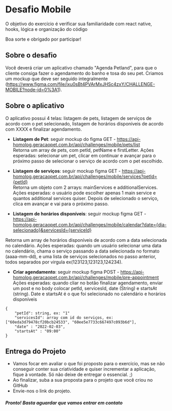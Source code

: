 # Desafio Mobile

O objetivo do exercício é verificar sua familiaridade com react native, hooks, lógica e organização do código

Boa sorte e obrigado por participar!

## Sobre o desafio

Você deverá criar um aplicativo chamado "Agenda Petland", para que o cliente consiga fazer o agendamento do banho e tosa do seu pet. Criamos um mockup que deve ser seguido integralmente (https://www.figma.com/file/ixu0sBt4PVArMxJHSc4zxY/CHALLENGE-MOBILE?node-id=0%3A1).

## Sobre o aplicativo
O aplicativo possui 4 telas: listagem de pets, listagem de serviços de acordo com o pet selecionado, listagem de horários disponíveis de acordo com XXXX e finalizar agendamento.

- **Listagem de Pet**: seguir mockup do figma
GET - https://api-homolog.geracaopet.com.br/api/challenges/mobile/pets/list <br>
Retorna um array de pets, com petId, petName e firstLetter. 
Ações esperadas: selecionar um pet, clicar em continuar e avançar para o próximo passo de selecionar o serviço de acordo com o pet escolhido.


- **Listagem de serviços**: seguir mockup figma
GET - https://api-homolog.geracaopet.com.br/api/challenges/mobile/services?petId={petId} <br>
Retorna um objeto com 2 arrays: mainServices e additionalServices.
Ações esperadas: o usuário pode escolher apenas 1 main service e quantos additional services quiser. Depois de selecionado o serviço, clica em avançar e vai para o próximo passo.


- **Listagem de horários disponíveis**: seguir mockup figma
GET - https://api-homolog.geracaopet.com.br/api/challenges/mobile/calendar?date={dia-selecionado}&servicesId={serviceId} <br>

Retorna um array de horários disponíveis de acordo com a data selecionada no calendário.
Ações esperadas: quando um usuário selecionar uma data no calendário, chama o serviço passando a data selecionada no formato (aaaa-mm-dd), e uma lista de serviços selecionados no passo anterior, todos separados por virgula ex(123123,123123,124234). 

- **Criar agendamento**: seguir mockup figma
POST - https://api-homolog.geracaopet.com.br/api/challenges/mobile/pre-appointment <br>
Ações esperadas: quando cliar no botão finalizar agendamento, enviar um post e no body colocar petId, servicesId, date (String) e startsAt (string). Date e startsAt é o que foi selecionado no calendário e horários disponíveis

```
{
    "petId": string, ex: "1"
    "servicesId": array com id do serviços, ex: ["60eda3d79478cf20bcb24533", "60ee5e7733c667497c093b6d"],
    "date" : "2022-02-03",
    "startsAt" : "09:00"
}
```

## Entrega do Projeto
- Vamos focar em avaliar o que foi proposto para o exercício, mas se não conseguir conter sua criatividade e quiser incrementar a aplicação, fique à vontade. Só não deixe de entregar o essencial. ;)
- Ao finalizar, suba a sua proposta para o projeto que você criou no GitHub
- Envie-nos o link do projeto.


 ##### Pronto! Basta aguardar que vamos entrar em contato

